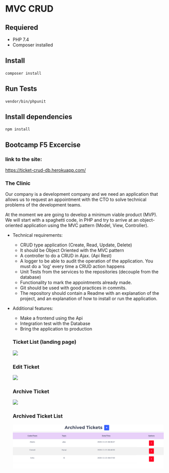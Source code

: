 # MVC CRUD

## Requiered

- PHP 7.4
- Composer installed

## Install

`` composer install ``

## Run Tests

`` vendor/bin/phpunit ``

## Install dependencies

`` npm install ``

## Bootcamp F5 Excercise

### link to the site:

 https://ticket-crud-db.herokuapp.com/ 

### The Clinic

Our company is a development company and we need an application that allows us to request an appointment with the CTO to solve technical problems of the development teams.

At the moment we are going to develop a minimum viable product (MVP). We will start with a spaghetti code, in PHP and try to arrive at an object-oriented application using the MVC pattern (Model, View, Controller).

- Technical requirements:

    - CRUD type application (Create, Read, Update, Delete)
    - It should be Object Oriented with the MVC pattern
    - A controller to do a CRUD in Ajax. (Api Rest)
    - A logger to be able to audit the operation of the application. You must do a 'log' every time a CRUD action happens
    - Unit Tests from the services to the repositories (decouple from the database)
    - Functionality to mark the appointments already made.
    - Git should be used with good practices in commits.
    - The repository should contain a Readme with an explanation of the project, and an explanation of how to install or run the application.

- Additional features:

    - Make a frontend using the Api
    - Integration test with the Database
    - Bring the application to production


    ### Ticket List (landing page)

    ![](images/ticketList.png)

    ### Edit Ticket

    ![](images/editTicket.png)

    ### Archive Ticket 

    ![](images/archiveTicket.png)

    ### Archived Ticket List

    ![](images/archivedTicketList.png)




